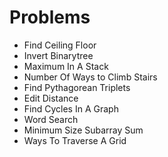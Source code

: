 # Problems
- Find Ceiling Floor
- Invert Binarytree
- Maximum In A Stack
- Number Of Ways to Climb Stairs
- Find Pythagorean Triplets
- Edit Distance
- Find Cycles In A Graph
- Word Search
- Minimum Size Subarray Sum
- Ways To Traverse A Grid